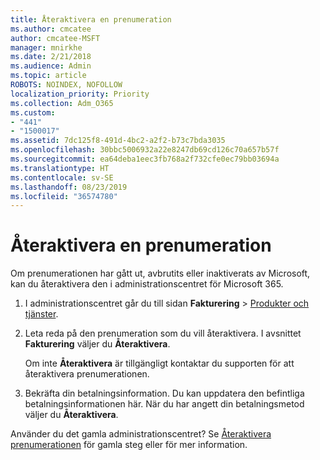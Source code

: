 ```yaml
---
title: Återaktivera en prenumeration
ms.author: cmcatee
author: cmcatee-MSFT
manager: mnirkhe
ms.date: 2/21/2018
ms.audience: Admin
ms.topic: article
ROBOTS: NOINDEX, NOFOLLOW
localization_priority: Priority
ms.collection: Adm_O365
ms.custom:
- "441"
- "1500017"
ms.assetid: 7dc125f8-491d-4bc2-a2f2-b73c7bda3035
ms.openlocfilehash: 30bbc5006932a22e8247db69cd126c70a657b57f
ms.sourcegitcommit: ea64deba1eec3fb768a2f732cfe0ec79bb03694a
ms.translationtype: HT
ms.contentlocale: sv-SE
ms.lasthandoff: 08/23/2019
ms.locfileid: "36574780"
---
```

# <a name="how-to-reactivate-a-subscription"></a>Återaktivera en prenumeration

Om prenumerationen har gått ut, avbrutits eller inaktiverats av Microsoft, kan du återaktivera den i administrationscentret för Microsoft 365.
  
1. I administrationscentret går du till sidan **Fakturering** \> [Produkter och tjänster](https://go.microsoft.com/fwlink/p/?linkid=842054).

2. Leta reda på den prenumeration som du vill återaktivera. I avsnittet **Fakturering** väljer du **Återaktivera**.

    Om inte **Återaktivera** är tillgängligt kontaktar du supporten för att återaktivera prenumerationen.

3. Bekräfta din betalningsinformation. Du kan uppdatera den befintliga betalningsinformationen här. När du har angett din betalningsmetod väljer du **Återaktivera**.

Använder du det gamla administrationscentret? Se [Återaktivera prenumerationen](https://docs.microsoft.com/office365/admin/subscriptions-and-billing/reactivate-your-subscription) för gamla steg eller för mer information.
